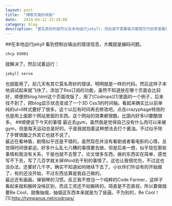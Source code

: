 ```yaml
---
layout: post
title:  "博客页面的改版"
date:   2014-04-12 15:18:00
category: blog
description: "莫名其妙的就可以在本地运行jekyll，然后就不需要每次都提交代码来查看效果了，确实方便了很多。这让我十分欣慰，现在写代码就是隔两天，突然就可以运行了，实在是不知道怎么说。"
---
```

##在本地运行jekyll
看到控制台输出的错误信息，大概就是编码问题。    

    chcp 65001    
就解决了。然后试着运行： 
   
	jekyll serve    
也就能用了。前几天有其它莫名奇妙的错误，明明就是一样的代码。然后这样子本地调试起来就飞快了。添加了Rss订阅的功能，虽然不知道放在哪个页面会比较好，顺便把blog.html这个页面改版了，用了[Codrops][1]里面的一个例子，后来找不到了，把blog显示状态变成了一个3D Css3的时间轴。看起来确实比以前单纯的ul>li样式要好了很多。这个以后有时间再去修改吧。点击crazyphage特效的也是用上面那个网站里面的东西。这个网站的效果都很酷，比国内好多UI要酷很多。
##顺便说下今天的事情
最近去gym，虽然我是觉得自己没有什么肉可以来被gym，但是每天运动总是好的。于是我就抱着这种想法去打个酱油。不过似乎除了手臂很酸之外其它也就不说了。    
最近在看神盾，剧情似乎还是不错的。虽然现在并没有看剧或者看电影的心情，总觉得时间很紧迫，好多什么乱七八糟的事情要去做，但是后来一想，似乎现在那些事情和我没有关系，于是也就不去管了。论文很多东西，做的东西实在简单，感觉写不下去，写了几百字就关掉Word去干别的事情了。这也让我很忧伤，不过这也没办法，还要好几千字。确实不知道如何继续下去了。小伙伴们毕设有的开始做了，有的还没开始，不过东西总算是我自己做的。    
最近还有画画，弹钢琴的习惯。反正我不想当一个纯粹的Code Farmer，这样子看起来就和搬砖没啥区别，而且工资还不如搬砖的。简直是不忍直视，所以要做就要Be Cool，就像抽烟，抽烟这东西本来就是为了装逼。不为别的，Be Cool！
[1]:http://tympanus.net/codrops/